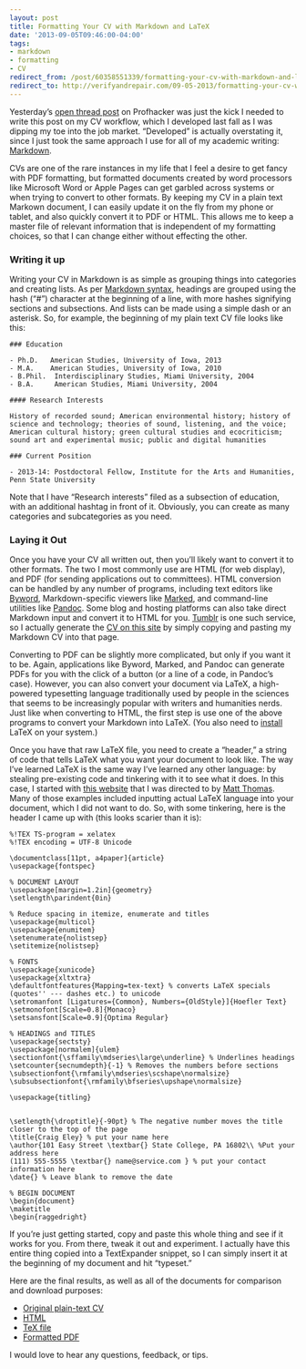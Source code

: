 ```yaml
---
layout: post 
title: Formatting Your CV with Markdown and LaTeX 
date: '2013-09-05T09:46:00-04:00' 
tags: 
- markdown 
- formatting 
- CV 
redirect_from: /post/60358551339/formatting-your-cv-with-markdown-and-latex/
redirect_to: http://verifyandrepair.com/09-05-2013/formatting-your-cv-with-markdown-and-latex
---
```


Yesterday’s [open thread post](http://chronicle.com/blogs/profhacker/open-thread-wednesday-best-cv-formats/52021) on Profhacker was just the kick I needed to write this post on my CV workflow, which I developed last fall as I was dipping my toe into the job market. “Developed” is actually overstating it, since I just took the same approach I use for all of my academic writing: [Markdown](/post/45896860184/the-digital-dissertator-academic-writing-and).

CVs are one of the rare instances in my life that I feel a desire to get fancy with PDF formatting, but formatted documents created by word processors like Microsoft Word or Apple Pages can get garbled across systems or when trying to convert to other formats. By keeping my CV in a plain text Markown document, I can easily update it on the fly from my phone or tablet, and also quickly convert it to PDF or HTML. This allows me to keep a master file of relevant information that is independent of my formatting choices, so that I can change either without effecting the other.

### Writing it up

Writing your CV in Markdown is as simple as grouping things into categories and creating lists. As per [Markdown syntax](http://daringfireball.net/projects/markdown/syntax), headings are grouped using the hash (“\#”) character at the beginning of a line, with more hashes signifying sections and subsections. And lists can be made using a simple dash or an asterisk. So, for example, the beginning of my plain text CV file looks like this:

	### Education 

	- Ph.D.   American Studies, University of Iowa, 2013 
	- M.A.    American Studies, University of Iowa, 2010 
	- B.Phil.  Interdisciplinary Studies, Miami University, 2004 
	- B.A.     American Studies, Miami University, 2004

	#### Research Interests 

	History of recorded sound; American environmental history; history of science and technology; theories of sound, listening, and the voice; American cultural history; green cultural studies and ecocriticism; sound art and experimental music; public and digital humanities

	### Current Position 

	- 2013-14: Postdoctoral Fellow, Institute for the Arts and Humanities, Penn State University

Note that I have “Research interests” filed as a subsection of education, with an additional hashtag in front of it. Obviously, you can create as many categories and subcategories as you need.

### Laying it Out

Once you have your CV all written out, then you’ll likely want to convert it to other formats. The two I most commonly use are HTML (for web display), and PDF (for sending applications out to committees). HTML conversion can be handled by any number of programs, including text editors like [Byword](http://bywordapp.com/), Markdown-specific viewers like [Marked](http://markedapp.com/), and command-line utilities like [Pandoc](http://johnmacfarlane.net/pandoc/). Some blog and hosting platforms can also take direct Markdown input and convert it to HTML for you. [Tumblr](http://www.tumblr.com/) is one such service, so I actually generate the [CV on this site](/cv) by simply copying and pasting my Markdown CV into that page.

Converting to PDF can be slightly more complicated, but only if you want it to be. Again, applications like Byword, Marked, and Pandoc can generate PDFs for you with the click of a button (or a line of a code, in Pandoc’s case). However, you can also convert your document via LaTeX, a high-powered typesetting language traditionally used by people in the sciences that seems to be increasingly popular with writers and humanities nerds. Just like when converting to HTML, the first step is use one of the above programs to convert your Markdown into LaTeX. (You also need to [install](http://tug.org/mactex/) LaTeX on your system.)

Once you have that raw LaTeX file, you need to create a “header,” a string of code that tells LaTeX what you want your document to look like. The way I’ve learned LaTeX is the same way I’ve learned any other language: by stealing pre-existing code and tinkering with it to see what it does. In this case, I started with [this website](http:/nitens.org/taraborelli/cvtex) that I was directed to by [Matt Thomas](https://twitter.com/mattthomas). Many of those examples included inputting actual LaTeX language into your document, which I did not want to do. So, with some tinkering, here is the header I came up with (this looks scarier than it is):

	%!TEX TS-program = xelatex
	%!TEX encoding = UTF-8 Unicode

	\documentclass[11pt, a4paper]{article}
	\usepackage{fontspec} 

	% DOCUMENT LAYOUT
	\usepackage[margin=1.2in]{geometry} 
	\setlength\parindent{0in}

	% Reduce spacing in itemize, enumerate and titles
	\usepackage{multicol}
	\usepackage{enumitem}
	\setenumerate{nolistsep}
	\setitemize{nolistsep}

	% FONTS
	\usepackage{xunicode}
	\usepackage{xltxtra}
	\defaultfontfeatures{Mapping=tex-text} % converts LaTeX specials (quotes'' --- dashes etc.) to unicode
	\setromanfont [Ligatures={Common}, Numbers={OldStyle}]{Hoefler Text}
	\setmonofont[Scale=0.8]{Monaco} 
	\setsansfont[Scale=0.9]{Optima Regular} 

	% HEADINGS and TITLES
	\usepackage{sectsty} 
	\usepackage[normalem]{ulem} 
	\sectionfont{\sffamily\mdseries\large\underline} % Underlines headings
	\setcounter{secnumdepth}{-1} % Removes the numbers before sections
	\subsectionfont{\rmfamily\mdseries\scshape\normalsize} 
	\subsubsectionfont{\rmfamily\bfseries\upshape\normalsize} 

	\usepackage{titling}


	\setlength{\droptitle}{-90pt} % The negative number moves the title closer to the top of the page
	\title{Craig Eley} % put your name here
	\author{101 Easy Street \textbar{} State College, PA 16802\\ %Put your address here
	(111) 555-5555 \textbar{} name@service.com } % put your contact information here
	\date{} % Leave blank to remove the date

	% BEGIN DOCUMENT
	\begin{document}
	\maketitle
	\begin{raggedright}

If you’re just getting started, copy and paste this whole thing and see if it works for you. From there, tweak it out and experiment. I actually have this entire thing copied into a TextExpander snippet, so I can simply insert it at the beginning of my document and hit “typeset.”

Here are the final results, as well as all of the documents for comparison and download purposes:

-   [Original plain-text CV](http://d.pr/lFcc) 
-   [HTML](http://d.pr/jT4f) 
-   [TeX file](http://d.pr/cBFV) 
-   [Formatted PDF](http://d.pr/Xd6G)

I would love to hear any questions, feedback, or tips.

